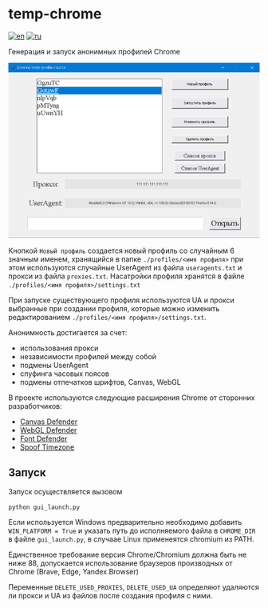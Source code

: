 # temp-chrome
[![en](https://img.shields.io/badge/lang-en-red.svg)](https://https://github.com/dogfoxstudio/temp-chrome/edit/main/README.md)
[![ru](https://img.shields.io/badge/lang-ru-green.svg)](https://https://github.com/dogfoxstudio/temp-chrome/edit/main/README.ru.md)

Генерация и запуск анонимных профилей Chrome

![Скриншот программы](/screenshot.png)

Кнопкой `Новый профиль` создается новый профиль со случайным 6 значным именем, хранящийся в папке 
`./profiles/<имя профиля>` при этом используются случайные UserAgent из файла `useragents.txt` и прокси из файла `proxies.txt`.
Насатройки профиля хранятся в файле `./profiles/<имя профиля>/settings.txt`

При запуске существующего профиля используются UA и прокси выбранные при создании профиля, которые можно изменить редактированием `./profiles/<имя профиля>/settings.txt`.

Анонимность достигается за счет:
 - использования прокси
 - независимости профилей между собой
 - подмены UserAgent
 - спуфинга часовых поясов
 - подмены отпечатков шрифтов, Canvas, WebGL

В проекте используются следующие расширения Chrome от сторонних разработчиков:
 - [Canvas Defender](https://mybrowseraddon.com/canvas-defender.html)
 - [WebGL Defender](https://mybrowseraddon.com/webgl-defender.html)
 - [Font Defender](https://mybrowseraddon.com/font-defender.html)
 - [Spoof Timezone](https://webextension.org/listing/spoof-timezone.html)

## Запуск

Запуск осуществляется вызовом 
```{python}
python gui_launch.py
```

Если используется Windows предварительно необходимо добавить `WIN_PLATFORM = True` и указать путь до исполняемого файла в `CHROME_DIR` в файле `gui_launch.py`, в случаае Linux применеятся chromium из PATH. 

Единственное требование версия Chrome/Chromium должна быть не ниже 88, допускается использование браузеров производных от Chrome (Brave, Edge, Yandex.Browser)

Переменные `DELETE_USED_PROXIES`, `DELETE_USED_UA` определяют удаляются ли прокси и UA из файлов после создания профиля с ними.
